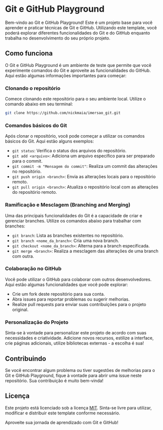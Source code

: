 # Git e GitHub Playground

Bem-vindo ao Git e GitHub Playground! Este é um projeto base para você aprender e praticar técnicas de Git e GitHub. Utilizando este template, você poderá explorar diferentes funcionalidades do Git e do GitHub enquanto trabalha no desenvolvimento do seu próprio projeto.

## Como funciona

O Git e GitHub Playground é um ambiente de teste que permite que você experimente comandos do Git e aproveite as funcionalidades do GitHub. Aqui estão algumas informações importantes para começar:

### Clonando o repositório

Comece clonando este repositório para o seu ambiente local. Utilize o comando abaixo em seu terminal:

```bash
git clone https://github.com/nickmaia/imersao_git.git
```

### Comandos básicos do Git

Após clonar o repositório, você pode começar a utilizar os comandos básicos do Git. Aqui estão alguns exemplos:

- `git status`: Verifica o status dos arquivos do repositório.
- `git add <arquivo>`: Adiciona um arquivo específico para ser preparado para o commit.
- `git commit -m "Mensagem do commit"`: Realiza um commit das alterações no repositório.
- `git push origin <branch>`: Envia as alterações locais para o repositório remoto.
- `git pull origin <branch>`: Atualiza o repositório local com as alterações do repositório remoto.

### Ramificação e Mesclagem (Branching and Merging)

Uma das principais funcionalidades do Git é a capacidade de criar e gerenciar branches. Utilize os comandos abaixo para trabalhar com branches:

- `git branch`: Lista as branches existentes no repositório.
- `git branch <nome_da_branch>`: Cria uma nova branch.
- `git checkout <nome_da_branch>`: Alterna para a branch especificada.
- `git merge <branch>`: Realiza a mesclagem das alterações de uma branch com outra.

### Colaboração no GitHub

Você pode utilizar o GitHub para colaborar com outros desenvolvedores. Aqui estão algumas funcionalidades que você pode explorar:

- Crie um fork deste repositório para sua conta.
- Abra issues para reportar problemas ou sugerir melhorias.
- Realize pull requests para enviar suas contribuições para o projeto original.

### Personalização do Projeto

Sinta-se à vontade para personalizar este projeto de acordo com suas necessidades e criatividade. Adicione novos recursos, estilize a interface, crie páginas adicionais, utilize bibliotecas externas - a escolha é sua!

## Contribuindo

Se você encontrar algum problema ou tiver sugestões de melhorias para o Git e GitHub Playground, fique à vontade para abrir uma issue neste repositório. Sua contribuição é muito bem-vinda!

## Licença

Este projeto está licenciado sob a licença [MIT](LICENSE). Sinta-se livre para utilizar, modificar e distribuir este template conforme necessário.

Aproveite sua jornada de aprendizado com Git e GitHub!
